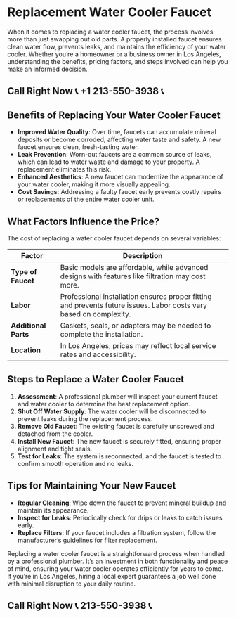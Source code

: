 # Replacement Water Cooler Faucet  

When it comes to replacing a water cooler faucet, the process involves more than just swapping out old parts. A properly installed faucet ensures clean water flow, prevents leaks, and maintains the efficiency of your water cooler. Whether you’re a homeowner or a business owner in Los Angeles, understanding the benefits, pricing factors, and steps involved can help you make an informed decision.  

## Call Right Now 📞 +1 213-550-3938 📞

## Benefits of Replacing Your Water Cooler Faucet  

- **Improved Water Quality**: Over time, faucets can accumulate mineral deposits or become corroded, affecting water taste and safety. A new faucet ensures clean, fresh-tasting water.  
- **Leak Prevention**: Worn-out faucets are a common source of leaks, which can lead to water waste and damage to your property. A replacement eliminates this risk.  
- **Enhanced Aesthetics**: A new faucet can modernize the appearance of your water cooler, making it more visually appealing.  
- **Cost Savings**: Addressing a faulty faucet early prevents costly repairs or replacements of the entire water cooler unit.  

## What Factors Influence the Price?  

The cost of replacing a water cooler faucet depends on several variables:  

| **Factor**               | **Description**                                                                 |  
|---------------------------|---------------------------------------------------------------------------------|  
| **Type of Faucet**        | Basic models are affordable, while advanced designs with features like filtration may cost more. |  
| **Labor**                 | Professional installation ensures proper fitting and prevents future issues. Labor costs vary based on complexity. |  
| **Additional Parts**       | Gaskets, seals, or adapters may be needed to complete the installation.        |  
| **Location**              | In Los Angeles, prices may reflect local service rates and accessibility.       |  

## Steps to Replace a Water Cooler Faucet  

1. **Assessment**: A professional plumber will inspect your current faucet and water cooler to determine the best replacement option.  
2. **Shut Off Water Supply**: The water cooler will be disconnected to prevent leaks during the replacement process.  
3. **Remove Old Faucet**: The existing faucet is carefully unscrewed and detached from the cooler.  
4. **Install New Faucet**: The new faucet is securely fitted, ensuring proper alignment and tight seals.  
5. **Test for Leaks**: The system is reconnected, and the faucet is tested to confirm smooth operation and no leaks.  

## Tips for Maintaining Your New Faucet  

- **Regular Cleaning**: Wipe down the faucet to prevent mineral buildup and maintain its appearance.  
- **Inspect for Leaks**: Periodically check for drips or leaks to catch issues early.  
- **Replace Filters**: If your faucet includes a filtration system, follow the manufacturer’s guidelines for filter replacement.  

Replacing a water cooler faucet is a straightforward process when handled by a professional plumber. It’s an investment in both functionality and peace of mind, ensuring your water cooler operates efficiently for years to come. If you’re in Los Angeles, hiring a local expert guarantees a job well done with minimal disruption to your daily routine.
## Call Right Now 📞 213-550-3938 📞